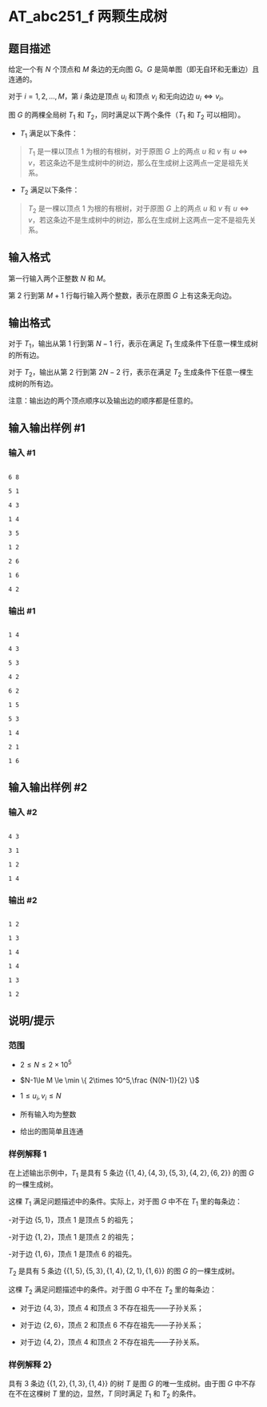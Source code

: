 # AT_abc251_f 两颗生成树

## 题目描述

给定一个有 $N$ 个顶点和 $M$ 条边的无向图 $G$。$G$ 是简单图（即无自环和无重边）且连通的。

对于 $i = 1,2,\dots,M$，第 $i$ 条边是顶点 $u_i$ 和顶点 $v_i$ 和无向边边 $u_i\Leftrightarrow v_i$。

图 $G$ 的两棵全局树 $T_1$ 和 $T_2$，同时满足以下两个条件（$T_1$ 和 $T_2$ 可以相同）。

- $T_1$ 满足以下条件：
>  $T_1$ 是一棵以顶点 1 为根的有根树，对于原图 $G$ 上的两点 $u$ 和 $v$ 有 $u\Leftrightarrow v$，若这条边不是生成树中的树边，那么在生成树上这两点一定是祖先关系。
- $T_2$ 满足以下条件：
> $T_2$ 是一棵以顶点 1 为根的有根树，对于原图 $G$ 上的两点 $u$ 和 $v$ 有 $u\Leftrightarrow v$，若这条边不是生成树中的树边，那么在生成树上这两点一定不是祖先关系。

## 输入格式

第一行输入两个正整数 $N$ 和 $M$。

第 $2$ 行到第 $M+1$ 行每行输入两个整数，表示在原图 $G$ 上有这条无向边。

## 输出格式

对于 $T_1$，输出从第 $1$ 行到第 $N-1$ 行，表示在满足 $T_1$ 生成条件下任意一棵生成树的所有边。

对于 $T_2$，输出从第 $2$ 行到第 $2N-2$ 行，表示在满足 $T_2$ 生成条件下任意一棵生成树的所有边。

注意：输出边的两个顶点顺序以及输出边的顺序都是任意的。

## 输入输出样例 #1

### 输入 #1

```
6 8
5 1
4 3
1 4
3 5
1 2
2 6
1 6
4 2
```

### 输出 #1

```
1 4
4 3
5 3
4 2
6 2
1 5
5 3
1 4
2 1
1 6
```

## 输入输出样例 #2

### 输入 #2

```
4 3
3 1
1 2
1 4
```

### 输出 #2

```
1 2
1 3
1 4
1 4
1 3
1 2
```

## 说明/提示

### 范围

- $2\le N\le 2\times 10^5$
- $N-1\le M \le \min \{ 2\times 10^5,\frac {N(N-1)}{2} \}$
- $1\le u_i,v_i\le N$
- 所有输入均为整数
- 给出的图简单且连通

### 样例解释 1
在上述输出示例中，$T_1$ 是具有 5 条边 $\{ \{ 1, 4 \}, \{ 4, 3 \}, \{ 5, 3 \}, \{ 4, 2 \}, \{ 6, 2 \} \}$ 的图 $G$ 的一棵生成树。

这棵 $T_1$ 满足问题描述中的条件。实际上，对于图 $G$ 中不在 $T_1$ 里的每条边：

-对于边 $\{ 5, 1 \}$，顶点 1 是顶点 5 的祖先；

-对于边 $\{ 1, 2 \}$，顶点 1 是顶点 2 的祖先； 

-对于边 $\{ 1, 6 \}$，顶点 1 是顶点 6 的祖先。 
 
$T_2$ 是具有 5 条边 $\{ \{ 1, 5 \}, \{ 5, 3 \}, \{ 1, 4 \}, \{ 2, 1 \}, \{ 1, 6 \} \}$ 的图 $G$ 的一棵生成树。
这棵 $T_2$ 满足问题描述中的条件。对于图 $G$ 中不在 $T_2$ 里的每条边： 

- 对于边 $\{ 4, 3 \}$，顶点 4 和顶点 3 不存在祖先——子孙关系；
- 对于边 $\{ 2, 6 \}$，顶点 2 和顶点 6 不存在祖先——子孙关系；
- 对于边 $\{ 4, 2 \}$，顶点 4 和顶点 2 不存在祖先——子孙关系。 
 
### 样例解释 2}
具有 3 条边 $\{ \{ 1, 2 \}, \{ 1, 3 \}, \{ 1, 4 \} \}$ 的树 $T$ 是图 $G$ 的唯一生成树。由于图 $G$ 中不存在不在这棵树 $T$ 里的边，显然，$T$ 同时满足 $T_1$ 和 $T_2$ 的条件。